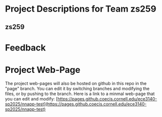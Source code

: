 # Project Descriptions for Team zs259

## zs259

# Feedback

# Project Web-Page

The project web-pages will also be hosted on github in this repo in the "page" branch. You can edit it by switching branches and modifying the files, or by pushing to the branch. Here is a link to a minmal web-page that you can edit and modify: [https://pages.github.coecis.cornell.edu/ece3140-sp2025/nnapp-test](https://pages.github.coecis.cornell.edu/ece3140-sp2025/nnapp-test)
